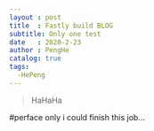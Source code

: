 ```yaml
---
layout : post
title  : Fastly build BLOG
subtitle: Only one test
date   : 2020-2-23
author : PengHe
catalog: true
tags:
  -HePeng
---
```

> HaHaHa

#perface
  only i could finish this job...
